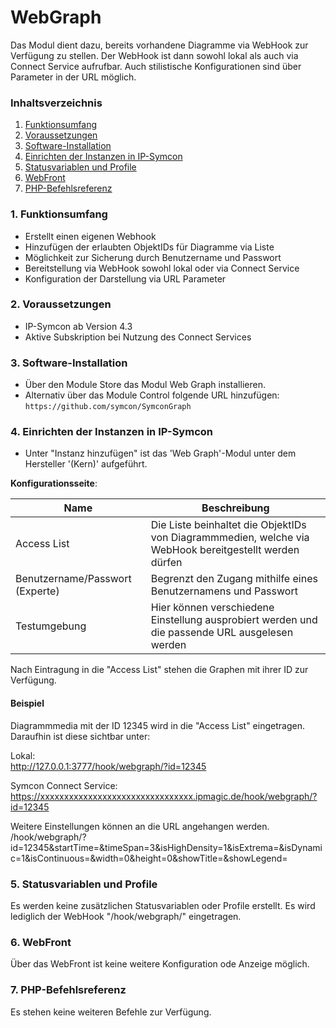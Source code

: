 # WebGraph
Das Modul dient dazu, bereits vorhandene Diagramme via WebHook zur Verfügung zu stellen.
Der WebHook ist dann sowohl lokal als auch via Connect Service aufrufbar.
Auch stilistische Konfigurationen sind über Parameter in der URL möglich.

### Inhaltsverzeichnis

1. [Funktionsumfang](#1-funktionsumfang)
2. [Voraussetzungen](#2-voraussetzungen)
3. [Software-Installation](#3-software-installation)
4. [Einrichten der Instanzen in IP-Symcon](#4-einrichten-der-instanzen-in-ip-symcon)
5. [Statusvariablen und Profile](#5-statusvariablen-und-profile)
6. [WebFront](#6-webfront)
7. [PHP-Befehlsreferenz](#7-php-befehlsreferenz)

### 1. Funktionsumfang

* Erstellt einen eigenen Webhook
* Hinzufügen der erlaubten ObjektIDs für Diagramme via Liste
* Möglichkeit zur Sicherung durch Benutzername und Passwort
* Bereitstellung via WebHook sowohl lokal oder via Connect Service
* Konfiguration der Darstellung via URL Parameter

### 2. Voraussetzungen

- IP-Symcon ab Version 4.3
- Aktive Subskription bei Nutzung des Connect Services

### 3. Software-Installation

* Über den Module Store das Modul Web Graph installieren.
* Alternativ über das Module Control folgende URL hinzufügen:
`https://github.com/symcon/SymconGraph`  

### 4. Einrichten der Instanzen in IP-Symcon

- Unter "Instanz hinzufügen" ist das 'Web Graph'-Modul unter dem Hersteller '(Kern)' aufgeführt.  

__Konfigurationsseite__:

Name                            | Beschreibung
------------------------------- | ---------------------------------
Access List                     | Die Liste beinhaltet die ObjektIDs von Diagrammmedien, welche via WebHook bereitgestellt werden dürfen
Benutzername/Passwort (Experte) | Begrenzt den Zugang mithilfe eines Benutzernamens und Passwort
Testumgebung                    | Hier können verschiedene Einstellung ausprobiert werden und die passende URL ausgelesen werden

Nach Eintragung in die "Access List" stehen die Graphen mit ihrer ID zur Verfügung.

#### Beispiel

Diagrammmedia mit der ID 12345 wird in die "Access List" eingetragen.
Daraufhin ist diese sichtbar unter:

Lokal:  
http://127.0.0.1:3777/hook/webgraph/?id=12345

Symcon Connect Service:
https://xxxxxxxxxxxxxxxxxxxxxxxxxxxxxxxx.ipmagic.de/hook/webgraph/?id=12345

Weitere Einstellungen können an die URL angehangen werden.  
/hook/webgraph/?id=12345&startTime=&timeSpan=3&isHighDensity=1&isExtrema=&isDynamic=1&isContinuous=&width=0&height=0&showTitle=&showLegend=

### 5. Statusvariablen und Profile

Es werden keine zusätzlichen Statusvariablen oder Profile erstellt.
Es wird lediglich der WebHook "/hook/webgraph/" eingetragen.

### 6. WebFront

Über das WebFront ist keine weitere Konfiguration ode Anzeige möglich.

### 7. PHP-Befehlsreferenz

Es stehen keine weiteren Befehle zur Verfügung. 